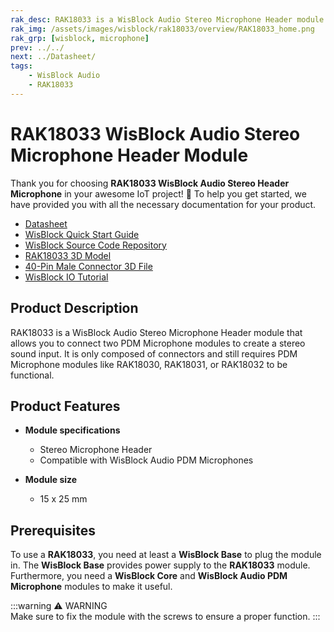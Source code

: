 ```yaml
---
rak_desc: RAK18033 is a WisBlock Audio Stereo Microphone Header module that allows you to connect two PDM Microphone modules to have stereo input.
rak_img: /assets/images/wisblock/rak18033/overview/RAK18033_home.png
rak_grp: [wisblock, microphone]
prev: ../../
next: ../Datasheet/
tags:
    - WisBlock Audio
    - RAK18033
---
```


# RAK18033 WisBlock Audio Stereo Microphone Header Module

Thank you for choosing **RAK18033 WisBlock Audio Stereo Header Microphone** in your awesome IoT project! 🎉 To help you get started, we have provided you with all the necessary documentation for your product.

* [Datasheet](../Datasheet/)
* <a href="../../Quickstart/" target="_blank">WisBlock Quick Start Guide</a>
* [WisBlock Source Code Repository](https://github.com/RAKWireless/WisBlock/)
* [RAK18033 3D Model](https://downloads.rakwireless.com/3D_File/WisBlock/3D_RAK18033.stp)
* [40-Pin Male Connector 3D File](https://downloads.rakwireless.com/3D_File/Accessory/WisConnector/M40S1003K6M.stp)
* [WisBlock IO Tutorial](/Knowledge-Hub/Learn/WisBlock-IO-Tutorial/)

## Product Description

RAK18033 is a WisBlock Audio Stereo Microphone Header module that allows you to connect two PDM Microphone modules to create a stereo sound input. It is only composed of connectors and still requires PDM Microphone modules like RAK18030, RAK18031, or RAK18032 to be functional.

## Product Features

* **Module specifications**
    * Stereo Microphone Header
    * Compatible with WisBlock Audio PDM Microphones
    
* **Module size**
    * 15 x 25&nbsp;mm

## Prerequisites

To use a **RAK18033**, you need at least a **WisBlock Base** to plug the module in. The **WisBlock Base** provides power supply to the **RAK18033** module. Furthermore, you need a **WisBlock Core** and **WisBlock Audio PDM Microphone** modules to make it useful.

:::warning ⚠️ WARNING    
Make sure to fix the module with the screws to ensure a proper function. 
:::